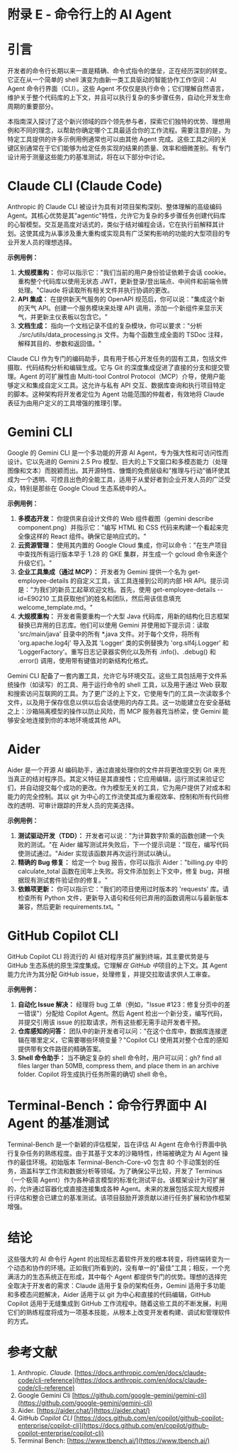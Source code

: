 # 附录 E \- 命令行上的 AI Agent

# 引言

开发者的命令行长期以来一直是精确、命令式指令的堡垒，正在经历深刻的转变。它正在从一个简单的 shell 演变为由新一类工具驱动的智能协作工作空间：AI Agent 命令行界面（CLI）。这些 Agent 不仅仅是执行命令；它们理解自然语言，维护关于整个代码库的上下文，并且可以执行复杂的多步骤任务，自动化开发生命周期的重要部分。

本指南深入探讨了这个新兴领域的四个领先参与者，探索它们独特的优势、理想用例和不同的理念，以帮助你确定哪个工具最适合你的工作流程。需要注意的是，为特定工具提供的许多示例用例通常也可以由其他 Agent 完成。这些工具之间的关键区别通常在于它们能够为给定任务实现的结果的质量、效率和细微差别。有专门设计用于测量这些能力的基准测试，将在以下部分中讨论。

# Claude CLI (Claude Code)

Anthropic 的 Claude CLI 被设计为具有对项目架构深刻、整体理解的高级编码 Agent。其核心优势是其"agentic"特性，允许它为复杂的多步骤任务创建代码库的心智模型。交互是高度对话式的，类似于结对编程会话，它在执行前解释其计划。这使其成为从事涉及重大重构或实现具有广泛架构影响的功能的大型项目的专业开发人员的理想选择。

**示例用例：**

1. **大规模重构：** 你可以指示它："我们当前的用户身份验证依赖于会话 cookie。重构整个代码库以使用无状态 JWT，更新登录/登出端点、中间件和前端令牌处理。"Claude 将读取所有相关文件并执行协调的更改。  
2. **API 集成：** 在提供新天气服务的 OpenAPI 规范后，你可以说："集成这个新的天气 API。创建一个服务模块来处理 API 调用，添加一个新组件来显示天气，并更新主仪表板以包含它。"  
3. **文档生成：** 指向一个文档记录不佳的复杂模块，你可以要求："分析 ./src/utils/data\_processing.js 文件。为每个函数生成全面的 TSDoc 注释，解释其目的、参数和返回值。"

Claude CLI 作为专门的编码助手，具有用于核心开发任务的固有工具，包括文件摄取、代码结构分析和编辑生成。它与 Git 的深度集成促进了直接的分支和提交管理。Agent 的可扩展性由 Multi-tool Control Protocol（MCP）介导，使用户能够定义和集成自定义工具。这允许与私有 API 交互、数据库查询和执行项目特定的脚本。这种架构将开发者定位为 Agent 功能范围的仲裁者，有效地将 Claude 表征为由用户定义的工具增强的推理引擎。

# Gemini CLI

Google 的 Gemini CLI 是一个多功能的开源 AI Agent，专为强大性和可访问性而设计。它以先进的 Gemini 2.5 Pro 模型、巨大的上下文窗口和多模态能力（处理图像和文本）而脱颖而出。其开源特性、慷慨的免费层级和"推理与行动"循环使其成为一个透明、可控且出色的全能工具，适用于从爱好者到企业开发人员的广泛受众，特别是那些在 Google Cloud 生态系统中的人。

**示例用例：**

1. **多模态开发：** 你提供来自设计文件的 Web 组件截图（gemini describe component.png）并指示它："编写 HTML 和 CSS 代码来构建一个看起来完全像这样的 React 组件。确保它是响应式的。"  
2. **云资源管理：** 使用其内置的 Google Cloud 集成，你可以命令："在生产项目中查找所有运行版本早于 1.28 的 GKE 集群，并生成一个 gcloud 命令来逐个升级它们。"  
3. **企业工具集成（通过 MCP）：** 开发者为 Gemini 提供一个名为 get-employee-details 的自定义工具，该工具连接到公司的内部 HR API。提示词是："为我们的新员工起草欢迎文档。首先，使用 get-employee-details \--id=E90210 工具获取他们的姓名和团队，然后用该信息填充 welcome\_template.md。"  
4. **大规模重构：** 开发者需要重构一个大型 Java 代码库，用新的结构化日志框架替换已弃用的日志库。他们可以使用 Gemini 并使用如下提示词：读取 'src/main/java' 目录中的所有 \*.java 文件。对于每个文件，将所有 'org.apache.log4j' 导入及其 'Logger' 类的实例替换为 'org.slf4j.Logger' 和 'LoggerFactory'。重写日志记录器实例化以及所有 .info()、.debug() 和 .error() 调用，使用带有键值对的新结构化格式。

Gemini CLI 配备了一套内置工具，允许它与环境交互。这些工具包括用于文件系统操作（如读写）的工具、用于运行命令的 shell 工具，以及用于通过 Web 获取和搜索访问互联网的工具。为了更广泛的上下文，它使用专门的工具一次读取多个文件，以及用于保存信息以供以后会话使用的内存工具。这一功能建立在安全基础之上：沙箱隔离模型的操作以防止风险，而 MCP 服务器充当桥梁，使 Gemini 能够安全地连接到你的本地环境或其他 API。

# Aider

Aider 是一个开源 AI 编码助手，通过直接处理你的文件并将更改提交到 Git 来充当真正的结对程序员。其定义特征是其直接性；它应用编辑，运行测试来验证它们，并自动提交每个成功的更改。作为模型无关的工具，它为用户提供了对成本和能力的完全控制。其以 git 为中心的工作流使其成为重视效率、控制和所有代码修改的透明、可审计跟踪的开发人员的完美选择。

**示例用例：**

1. **测试驱动开发（TDD）：** 开发者可以说："为计算数字阶乘的函数创建一个失败的测试。"在 Aider 编写测试并失败后，下一个提示词是："现在，编写代码使测试通过。"Aider 实现该函数并再次运行测试以确认。  
2. **精确的 Bug 修复：** 给定一个 bug 报告，你可以指示 Aider："billing.py 中的 calculate\_total 函数在闰年上失败。将文件添加到上下文中，修复 bug，并根据现有测试套件验证你的修复。"  
3. **依赖项更新：** 你可以指示它："我们的项目使用过时版本的 'requests' 库。请检查所有 Python 文件，更新导入语句和任何已弃用的函数调用以与最新版本兼容，然后更新 requirements.txt。"

# GitHub Copilot CLI

GitHub Copilot CLI 将流行的 AI 结对程序员扩展到终端，其主要优势是与 GitHub 生态系统的原生深度集成。它理解*在 GitHub 中*项目的上下文。其 Agent 能力允许为其分配 GitHub issue，处理修复，并提交拉取请求供人工审查。

**示例用例：**

1. **自动化 Issue 解决：** 经理将 bug 工单（例如，"Issue \#123：修复分页中的差一错误"）分配给 Copilot Agent。然后 Agent 检出一个新分支，编写代码，并提交引用该 issue 的拉取请求，所有这些都无需手动开发者干预。  
2. **仓库感知的问答：** 团队中的新开发者可以问："在这个仓库中，数据库连接逻辑在哪里定义，它需要哪些环境变量？"Copilot CLI 使用其对整个仓库的感知提供带有文件路径的精确答案。  
3. **Shell 命令助手：** 当不确定复杂的 shell 命令时，用户可以问：gh? find all files larger than 50MB, compress them, and place them in an archive folder. Copilot 将生成执行任务所需的确切 shell 命令。

# Terminal-Bench：命令行界面中 AI Agent 的基准测试

Terminal-Bench 是一个新颖的评估框架，旨在评估 AI Agent 在命令行界面中执行复杂任务的熟练程度。由于其基于文本的沙箱特性，终端被确定为 AI Agent 操作的最佳环境。初始版本 Terminal-Bench-Core-v0 包含 80 个手动策划的任务，涵盖科学工作流和数据分析等领域。为了确保公平比较，开发了 Terminus（一个极简 Agent）作为各种语言模型的标准化测试平台。该框架设计为可扩展的，允许通过容器化或直接连接集成各种 Agent。未来的发展包括实现大规模并行评估和整合已建立的基准测试。该项目鼓励开源贡献以进行任务扩展和协作框架增强。

# 结论

这些强大的 AI 命令行 Agent 的出现标志着软件开发的根本转变，将终端转变为一个动态和协作的环境。正如我们所看到的，没有单一的"最佳"工具；相反，一个充满活力的生态系统正在形成，其中每个 Agent 都提供专门的优势。理想的选择完全取决于开发者的需求：Claude 适用于复杂的架构任务，Gemini 适用于多功能和多模态问题解决，Aider 适用于以 git 为中心和直接的代码编辑，GitHub Copilot 适用于无缝集成到 GitHub 工作流程中。随着这些工具的不断发展，利用它们的熟练程度将成为一项基本技能，从根本上改变开发者构建、调试和管理软件的方式。

# 参考文献

1. Anthropic. *Claude*. [https://docs.anthropic.com/en/docs/claude-code/cli-reference](https://docs.anthropic.com/en/docs/claude-code/cli-reference)   
2. Google Gemini Cli [https://github.com/google-gemini/gemini-cli](https://github.com/google-gemini/gemini-cli)   
3. Aider. [https://aider.chat/](https://aider.chat/)  
4. GitHub *Copilot CLI* [https://docs.github.com/en/copilot/github-copilot-enterprise/copilot-cli](https://docs.github.com/en/copilot/github-copilot-enterprise/copilot-cli)  
5. Terminal Bench: [https://www.tbench.ai/](https://www.tbench.ai/) 